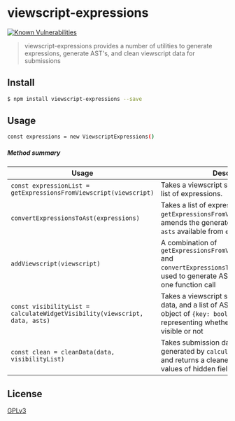 # viewscript-expressions

[![Known Vulnerabilities](https://snyk.io/test/github/wmfs/viewscript/badge.svg?targetFile=packages%2Fviewscript-cleaner%2Fpackage.json)](https://snyk.io/test/github/wmfs/viewscript?targetFile=packages%2Fviewscript-doc-generator%2Fpackage.json)

> viewscript-expressions provides a number of utilities to generate expressions, generate AST's, and clean viewscript data for submissions

## <a name="install"></a>Install
```bash
$ npm install viewscript-expressions --save
```

## <a name="usage"></a>Usage
```bash
const expressions = new ViewscriptExpressions()
```

##### Method summary

| Usage      | Description |
| -----------      | ----------- |
| `const expressionList = getExpressionsFromViewscript(viewscript)` | Takes a viewscript schema and extracts a list of expressions. |
| `convertExpressionsToAst(expressions)`| Takes a list of expressions generated by `getExpressionsFromViewscript()` and amends the generated AST's to an object `asts` available from `expressions.asts` |
| `addViewscript(viewscript)` | A combination of `getExpressionsFromViewscript(viewscript)` and `convertExpressionsToAst(expressions)`, used to generate AST's from viewscript in one function call |
| `const visibilityList = calculateWidgetVisibility(viewscript, data, asts)` | Takes a viewscript schema, submission data, and a list of AST's to generate an object of `{key: boolean}` values representing whether a widget should be visible or not |
| `const clean = cleanData(data, visibilityList)`| Takes submission data and a visibility list generated by `calculateWidgetVisibility` and returns a cleaned data object with values of hidden fields removed |


## <a name="license"></a>License
[GPLv3](https://github.com/wmfs/viewscript/blob/master/LICENSE)
